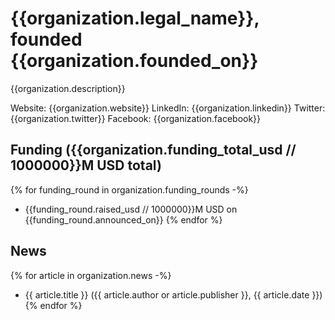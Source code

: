 # {{organization.legal_name}}, founded {{organization.founded_on}}
{{organization.description}}

Website: {{organization.website}}
LinkedIn: {{organization.linkedin}}
Twitter: {{organization.twitter}}
Facebook: {{organization.facebook}}

## Funding ({{organization.funding_total_usd // 1000000}}M USD total)

{% for funding_round in organization.funding_rounds -%}
- {{funding_round.raised_usd // 1000000}}M USD on {{funding_round.announced_on}}
{% endfor %}

## News

{% for article in organization.news -%}
- {{ article.title }} ({{ article.author or article.publisher }}, {{ article.date }})
{% endfor %}